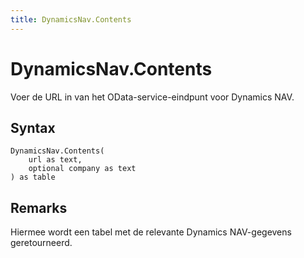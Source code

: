 ```yaml
---
title: DynamicsNav.Contents
---
```


# DynamicsNav.Contents


Voer de URL in van het OData-service-eindpunt voor Dynamics NAV.


## Syntax

```powerquery
DynamicsNav.Contents(
    url as text,
    optional company as text
) as table
```


## Remarks

Hiermee wordt een tabel met de relevante Dynamics NAV-gegevens geretourneerd. 



